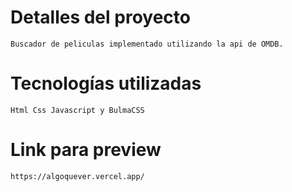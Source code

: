 # Detalles del proyecto

    Buscador de peliculas implementado utilizando la api de OMDB.

# Tecnologías utilizadas

    Html Css Javascript y BulmaCSS

# Link para preview

    https://algoquever.vercel.app/
